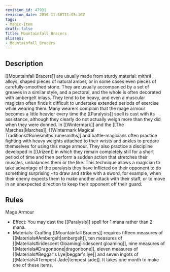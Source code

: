 ```yaml
---
revision_id: 47931
revision_date: 2016-11-30T11:05:16Z
Tags:
- Magic-Item
draft: false
Title: Mountainfall Bracers
aliases:
- Mountainfall_Bracers
---
```

## Description
[[Mountainfall Bracers]] are usually made from sturdy material: mithril alloys, shaped pieces of natural amber, or in some cases even pieces of carefully-smoothed stone. They are usually accompanied by a set of greaves in a similar style, and a pectoral, and the whole is often decorated with ambergelt inlays. They tend to be heavy, and even a muscular magician often finds it difficult to undertake extended periods of exercise while wearing them. Many wearers complain that the mage armour becomes a little heavier every time the [[Paralysis]] spell is cast with its assistance, although they clearly do not actually weigh more than they did when they were donned.
In [[Wintermark]] and the [[The Marches|Marches]], [[Wintermark Magical Traditions#Runesmiths|runesmiths]] and battle-magicians often practice fighting with heavy weights attached to their wrists and ankles to prepare themselves for using this mage armour. They also practice a discipline developed in [[Urizen]] in which they remain completely still for a short period of time and then perform a sudden action that stretches their muscles, unbalances them or the like. This technique allows a magician to take advantage of the paralysis they have inflicted on their opponent to do something surprising - to draw and strike with a sword, for example, when their enemy expects them to make another attack with their staff, or to move in an unexpected direction to keep their opponent off their guard. 
## Rules
Mage Armour
* Effect: You may cast the [[Paralysis]] spell for 1 mana rather than 2 mana.
* Materials: Crafting [[Mountainfall Bracers]] requires fifteen measures of [[Materials#Ambergelt|ambergelt]], ten measures of [[Materials#iridescent Gloaming|iridescent gloaming]], nine measures of [[Materials#Dragonbone|dragonbone]], eleven measures of [[Materials#Beggar's Lye|beggar's lye]] and seven ingots of [[Materials#Tempest Jade|tempest jade]]. It takes one month to make one of these items.